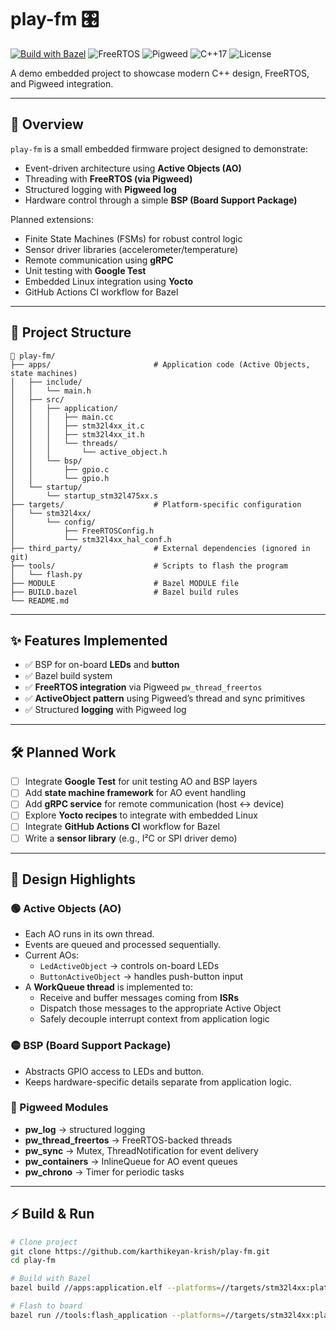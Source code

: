 # play-fm 🎛️

[![Build with Bazel](https://img.shields.io/badge/build-Bazel-green)](https://bazel.build)
![FreeRTOS](https://img.shields.io/badge/RTOS-FreeRTOS-blue)
![Pigweed](https://img.shields.io/badge/framework-Pigweed-purple)
![C++17](https://img.shields.io/badge/language-C++17-orange)
![License](https://img.shields.io/badge/license-MIT-lightgrey)

A demo embedded project to showcase modern C++ design, FreeRTOS, and Pigweed integration.

---

## 🚀 Overview
`play-fm` is a small embedded firmware project designed to demonstrate:
- Event-driven architecture using **Active Objects (AO)**
- Threading with **FreeRTOS (via Pigweed)**
- Structured logging with **Pigweed log**
- Hardware control through a simple **BSP (Board Support Package)**

Planned extensions:
- Finite State Machines (FSMs) for robust control logic
- Sensor driver libraries (accelerometer/temperature)
- Remote communication using **gRPC**
- Unit testing with **Google Test**
- Embedded Linux integration using **Yocto**
- GitHub Actions CI workflow for Bazel

---

## 📂 Project Structure
```
📂 play-fm/
├── apps/                       # Application code (Active Objects, state machines)
│   ├── include/
│   │   └── main.h
│   ├── src/
│   │   ├── application/
│   │   │   ├── main.cc
│   │   │   ├── stm32l4xx_it.c
│   │   │   ├── stm32l4xx_it.h
│   │   │   └── threads/
│   │   │       └── active_object.h
│   │   └── bsp/
│   │       ├── gpio.c
│   │       └── gpio.h
│   └── startup/
│       └── startup_stm32l475xx.s
├── targets/                    # Platform-specific configuration
│   └── stm32l4xx/
│       └── config/
│           ├── FreeRTOSConfig.h
│           └── stm32l4xx_hal_conf.h
├── third_party/                # External dependencies (ignored in git)
├── tools/                      # Scripts to flash the program
│   └── flash.py
├── MODULE                      # Bazel MODULE file
├── BUILD.bazel                 # Bazel build rules
└── README.md
```


---

## ✨ Features Implemented
- ✅ BSP for on-board **LEDs** and **button**
- ✅ Bazel build system
- ✅ **FreeRTOS integration** via Pigweed `pw_thread_freertos`
- ✅ **ActiveObject pattern** using Pigweed’s thread and sync primitives
- ✅ Structured **logging** with Pigweed log

---

## 🛠️ Planned Work
- [ ] Integrate **Google Test** for unit testing AO and BSP layers
- [ ] Add **state machine framework** for AO event handling
- [ ] Add **gRPC service** for remote communication (host ↔ device)
- [ ] Explore **Yocto recipes** to integrate with embedded Linux
- [ ] Integrate **GitHub Actions CI** workflow for Bazel
- [ ] Write a **sensor library** (e.g., I²C or SPI driver demo)

---

## 📖 Design Highlights

### 🟢 Active Objects (AO)
- Each AO runs in its own thread.
- Events are queued and processed sequentially.
- Current AOs:  
  - `LedActiveObject` → controls on-board LEDs  
  - `ButtonActiveObject` → handles push-button input  
- A **WorkQueue thread** is implemented to:
  - Receive and buffer messages coming from **ISRs**  
  - Dispatch those messages to the appropriate Active Object  
  - Safely decouple interrupt context from application logic

### 🟡 BSP (Board Support Package)
- Abstracts GPIO access to LEDs and button.
- Keeps hardware-specific details separate from application logic.

### 🔵 Pigweed Modules
- **pw_log** → structured logging
- **pw_thread_freertos** → FreeRTOS-backed threads
- **pw_sync** → Mutex, ThreadNotification for event delivery
- **pw_containers** → InlineQueue for AO event queues
- **pw_chrono** → Timer for periodic tasks

---

## ⚡ Build & Run
```bash
# Clone project
git clone https://github.com/karthikeyan-krish/play-fm.git
cd play-fm

# Build with Bazel
bazel build //apps:application.elf --platforms=//targets/stm32l4xx:platform

# Flash to board
bazel run //tools:flash_application --platforms=//targets/stm32l4xx:platform

